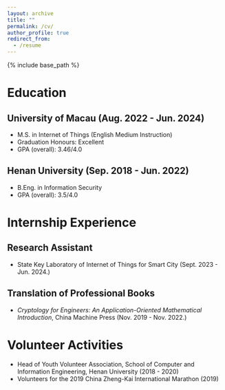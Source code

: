 ```yaml
---
layout: archive
title: ""
permalink: /cv/
author_profile: true
redirect_from:
  - /resume
---
```


{% include base_path %}

Education
======
## University of Macau (Aug. 2022 - Jun. 2024)
* M.S. in Internet of Things (English Medium Instruction)
* Graduation Honours: Excellent
* GPA (overall): 3.46/4.0 
## Henan University (Sep. 2018 - Jun. 2022)
* B.Eng. in Information Security
* GPA (overall): 3.5/4.0

Internship Experience
======
## Research Assistant 
* State Key Laboratory of Internet of Things for Smart City (Sept. 2023 - Jun. 2024.)
## Translation of Professional Books 
* _Cryptology for Engineers: An Application-Oriented Mathematical Introduction_, China Machine Press (Nov. 2019 - Nov. 2022.)

Volunteer Activities
======
* Head of Youth Volunteer Association, School of Computer and Information Engineering, Henan University (2018 - 2020)
* Volunteers for the 2019 China Zheng-Kai International Marathon (2019)

